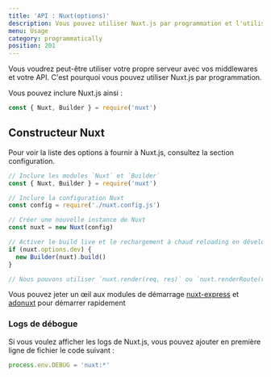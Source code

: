 ```yaml
---
title: 'API : Nuxt(options)'
description: Vous pouvez utiliser Nuxt.js par programmation et l'utiliser en tant que middleware vous donnant la possibilité de créer votre propre serveur pour le rendu de vos applications web.
menu: Usage
category: programmatically
position: 201
---
```


Vous voudrez peut-être utiliser votre propre serveur avec vos middlewares et votre API. C'est pourquoi vous pouvez utiliser Nuxt.js par programmation.

Vous pouvez inclure Nuxt.js ainsi :

```js
const { Nuxt, Builder } = require('nuxt')
```

## Constructeur Nuxt

Pour voir la liste des options à fournir à Nuxt.js, consultez la section configuration.

```js
// Inclure les modules `Nuxt` et `Builder`
const { Nuxt, Builder } = require('nuxt')

// Inclure la configuration Nuxt
const config = require('./nuxt.config.js')

// Créer une nouvelle instance de Nuxt
const nuxt = new Nuxt(config)

// Activer le build live et le rechargement à chaud reloading en développement
if (nuxt.options.dev) {
  new Builder(nuxt).build()
}

// Nous pouvons utiliser `nuxt.render(req, res)` ou `nuxt.renderRoute(route, context)`
```

Vous pouvez jeter un œil aux modules de démarrage [nuxt-express](https://github.com/nuxt/express) et [adonuxt](https://github.com/nuxt/adonuxt) pour démarrer rapidement

### Logs de débogue

Si vous voulez afficher les logs de Nuxt.js, vous pouvez ajouter en première ligne de fichier le code suivant :

```js
process.env.DEBUG = 'nuxt:*'
```
